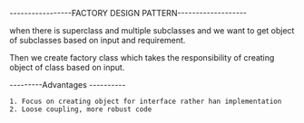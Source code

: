 -----------------FACTORY DESIGN PATTERN------------------- 

when there is superclass and multiple subclasses and we want to get object of subclasses based on input and requirement.

Then we create factory class which takes the responsibility of creating object of class based on input.

---------Advantages ----------

	1. Focus on creating object for interface rather han implementation
	2. Loose coupling, more robust code

